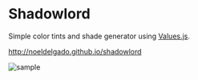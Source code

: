 Shadowlord
==========

Simple color tints and shade generator using [Values.js](https://github.com/noeldelgado/Values.js).

http://noeldelgado.github.io/shadowlord

![sample](https://raw.githubusercontent.com/noeldelgado/shadowlord/master/assets/img/screen-shot.png)
